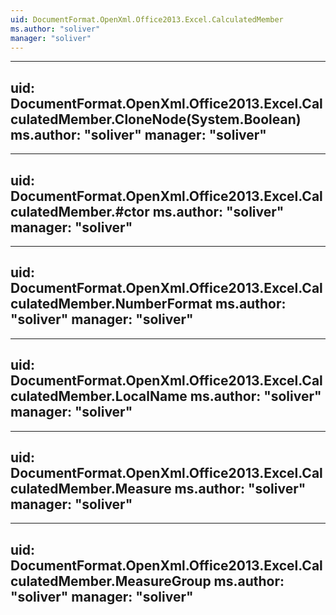 ```yaml
---
uid: DocumentFormat.OpenXml.Office2013.Excel.CalculatedMember
ms.author: "soliver"
manager: "soliver"
---
```


---
uid: DocumentFormat.OpenXml.Office2013.Excel.CalculatedMember.CloneNode(System.Boolean)
ms.author: "soliver"
manager: "soliver"
---

---
uid: DocumentFormat.OpenXml.Office2013.Excel.CalculatedMember.#ctor
ms.author: "soliver"
manager: "soliver"
---

---
uid: DocumentFormat.OpenXml.Office2013.Excel.CalculatedMember.NumberFormat
ms.author: "soliver"
manager: "soliver"
---

---
uid: DocumentFormat.OpenXml.Office2013.Excel.CalculatedMember.LocalName
ms.author: "soliver"
manager: "soliver"
---

---
uid: DocumentFormat.OpenXml.Office2013.Excel.CalculatedMember.Measure
ms.author: "soliver"
manager: "soliver"
---

---
uid: DocumentFormat.OpenXml.Office2013.Excel.CalculatedMember.MeasureGroup
ms.author: "soliver"
manager: "soliver"
---
